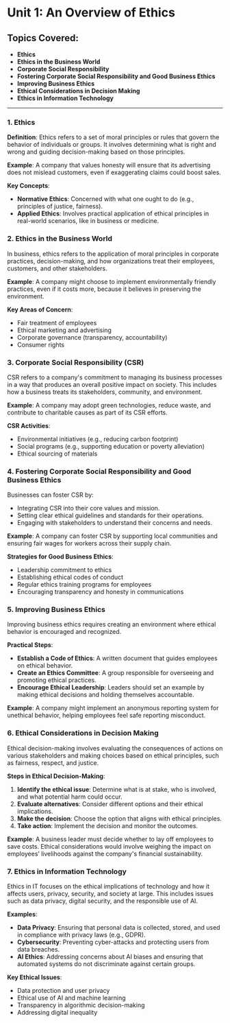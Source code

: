 # **Unit 1: An Overview of Ethics**
## **Topics Covered**:
- **Ethics**
- **Ethics in the Business World**
- **Corporate Social Responsibility**
- **Fostering Corporate Social Responsibility and Good Business Ethics**
- **Improving Business Ethics**
- **Ethical Considerations in Decision Making**
- **Ethics in Information Technology**

---
### 1. **Ethics**

**Definition**: Ethics refers to a set of moral principles or rules that govern the behavior of individuals or groups. It involves determining what is right and wrong and guiding decision-making based on those principles.

**Example**: A company that values honesty will ensure that its advertising does not mislead customers, even if exaggerating claims could boost sales.

**Key Concepts**:
- **Normative Ethics**: Concerned with what one ought to do (e.g., principles of justice, fairness).
- **Applied Ethics**: Involves practical application of ethical principles in real-world scenarios, like in business or medicine.

### 2. **Ethics in the Business World**

In business, ethics refers to the application of moral principles in corporate practices, decision-making, and how organizations treat their employees, customers, and other stakeholders.

**Example**: A company might choose to implement environmentally friendly practices, even if it costs more, because it believes in preserving the environment.

**Key Areas of Concern**:
- Fair treatment of employees
- Ethical marketing and advertising
- Corporate governance (transparency, accountability)
- Consumer rights

### 3. **Corporate Social Responsibility (CSR)**

CSR refers to a company's commitment to managing its business processes in a way that produces an overall positive impact on society. This includes how a business treats its stakeholders, community, and environment.

**Example**: A company may adopt green technologies, reduce waste, and contribute to charitable causes as part of its CSR efforts.

**CSR Activities**:
- Environmental initiatives (e.g., reducing carbon footprint)
- Social programs (e.g., supporting education or poverty alleviation)
- Ethical sourcing of materials

### 4. **Fostering Corporate Social Responsibility and Good Business Ethics**

Businesses can foster CSR by:
- Integrating CSR into their core values and mission.
- Setting clear ethical guidelines and standards for their operations.
- Engaging with stakeholders to understand their concerns and needs.

**Example**: A company can foster CSR by supporting local communities and ensuring fair wages for workers across their supply chain.

**Strategies for Good Business Ethics**:
- Leadership commitment to ethics
- Establishing ethical codes of conduct
- Regular ethics training programs for employees
- Encouraging transparency and honesty in communications

### 5. **Improving Business Ethics**

Improving business ethics requires creating an environment where ethical behavior is encouraged and recognized.

**Practical Steps**:
- **Establish a Code of Ethics**: A written document that guides employees on ethical behavior.
- **Create an Ethics Committee**: A group responsible for overseeing and promoting ethical practices.
- **Encourage Ethical Leadership**: Leaders should set an example by making ethical decisions and holding themselves accountable.

**Example**: A company might implement an anonymous reporting system for unethical behavior, helping employees feel safe reporting misconduct.

### 6. **Ethical Considerations in Decision Making**

Ethical decision-making involves evaluating the consequences of actions on various stakeholders and making choices based on ethical principles, such as fairness, respect, and justice.

**Steps in Ethical Decision-Making**:
1. **Identify the ethical issue**: Determine what is at stake, who is involved, and what potential harm could occur.
2. **Evaluate alternatives**: Consider different options and their ethical implications.
3. **Make the decision**: Choose the option that aligns with ethical principles.
4. **Take action**: Implement the decision and monitor the outcomes.

**Example**: A business leader must decide whether to lay off employees to save costs. Ethical considerations would involve weighing the impact on employees’ livelihoods against the company's financial sustainability.

### 7. **Ethics in Information Technology**

Ethics in IT focuses on the ethical implications of technology and how it affects users, privacy, security, and society at large. This includes issues such as data privacy, digital security, and the responsible use of AI.

**Examples**:
- **Data Privacy**: Ensuring that personal data is collected, stored, and used in compliance with privacy laws (e.g., GDPR).
- **Cybersecurity**: Preventing cyber-attacks and protecting users from data breaches.
- **AI Ethics**: Addressing concerns about AI biases and ensuring that automated systems do not discriminate against certain groups.

**Key Ethical Issues**:
- Data protection and user privacy
- Ethical use of AI and machine learning
- Transparency in algorithmic decision-making
- Addressing digital inequality

